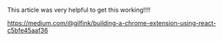 This article was very helpful to get this working!!!!

https://medium.com/@gilfink/building-a-chrome-extension-using-react-c5bfe45aaf36


